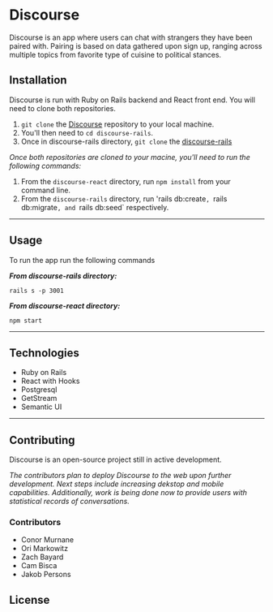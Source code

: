 # Discourse

Discourse is an app where users can chat with strangers they have been paired with. Pairing is based on data gathered upon sign up, ranging across multiple topics from favorite type of cuisine to political stances.


## Installation

Discourse is run with Ruby on Rails backend and React front end. You will need to clone both repositories.

1. `git clone` the [Discourse](https://github.com/jpersons24/discourse) repository to your local machine.
2. You'll then need to `cd discourse-rails`.
3. Once in discourse-rails directory, `git clone` the [discourse-rails](https://github.com/jpersons24/discourse-rails/tree/master)

*Once both repositories are cloned to your macine, you'll need to run the following commands:*
1. From the `discourse-react` directory, run `npm install` from your command line.
2. From the `discourse-rails` directory, run 'rails db:create`, `rails db:migrate`, and `rails db:seed` respectively.

___

## Usage

To run the app run the following commands

***From discourse-rails directory:***

   `rails s -p 3001`

***From discourse-react directory:***

   `npm start`

___

## Technologies

* Ruby on Rails
* React with Hooks
* Postgresql
* GetStream
* Semantic UI

___

## Contributing

Discourse is an open-source project still in active development.

*The contributors plan to deploy Discourse to the web upon further development. Next steps include increasing dekstop and mobile capabilities. Additionally, work is being done now to provide users with statistical records of conversations.*

### Contributors
* Conor Murnane
* Ori Markowitz
* Zach Bayard
* Cam Bisca
* Jakob Persons

## License

